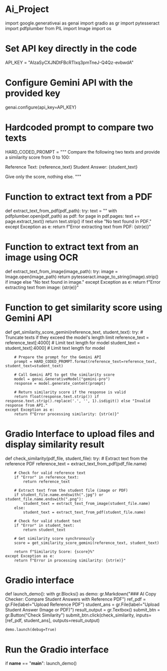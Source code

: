 # Ai_Project
import google.generativeai as genai
import gradio as gr
import pytesseract
import pdfplumber
from PIL import Image
import os

# Set API key directly in the code
API_KEY = "AIzaSyCXJNDtFBcRTlxq3pmTneJ-Q4Qz-evbwdA"

# Configure Gemini API with the provided key
genai.configure(api_key=API_KEY)

# Hardcoded prompt to compare two texts
HARD_CODED_PROMPT = """
Compare the following two texts and provide a similarity score from 0 to 100:

Reference Text: {reference_text}
Student Answer: {student_text}

Give only the score, nothing else.
"""

# Function to extract text from a PDF
def extract_text_from_pdf(pdf_path):
    try:
        text = ""
        with pdfplumber.open(pdf_path) as pdf:
            for page in pdf.pages:
                text += page.extract_text()
        return text.strip() if text else "No text found in PDF."
    except Exception as e:
        return f"Error extracting text from PDF: {str(e)}"

# Function to extract text from an image using OCR
def extract_text_from_image(image_path):
    try:
        image = Image.open(image_path)
        return pytesseract.image_to_string(image).strip() if image else "No text found in image."
    except Exception as e:
        return f"Error extracting text from image: {str(e)}"

# Function to get similarity score using Gemini API
def get_similarity_score_gemini(reference_text, student_text):
    try:
        # Truncate texts if they exceed the model's length limit
        reference_text = reference_text[:4000]  # Limit text length for model
        student_text = student_text[:4000]      # Limit text length for model
        
        # Prepare the prompt for the Gemini API
        prompt = HARD_CODED_PROMPT.format(reference_text=reference_text, student_text=student_text)
        
        # Call Gemini API to get the similarity score
        model = genai.GenerativeModel("gemini-pro")
        response = model.generate_content(prompt)
        
        # Return similarity score if the response is valid
        return float(response.text.strip()) if response.text.strip().replace('.', '', 1).isdigit() else "Invalid response from API."
    except Exception as e:
        return f"Error processing similarity: {str(e)}"

# Gradio Interface to upload files and display similarity result
def check_similarity(pdf_file, student_file):
    try:
        # Extract text from the reference PDF
        reference_text = extract_text_from_pdf(pdf_file.name)
        
        # Check for valid reference text
        if "Error" in reference_text:
            return reference_text
        
        # Extract text from the student file (image or PDF)
        if student_file.name.endswith(".jpg") or student_file.name.endswith(".png"):
            student_text = extract_text_from_image(student_file.name)
        else:
            student_text = extract_text_from_pdf(student_file.name)
        
        # Check for valid student text
        if "Error" in student_text:
            return student_text
        
        # Get similarity score synchronously
        score = get_similarity_score_gemini(reference_text, student_text)
        
        return f"Similarity Score: {score}%"
    except Exception as e:
        return f"Error in processing similarity: {str(e)}"

# Gradio interface
def launch_demo():
    with gr.Blocks() as demo:
        gr.Markdown("### AI Copy Checker: Compare Student Answers with Reference PDF")
        ref_pdf = gr.File(label="Upload Reference PDF")
        student_ans = gr.File(label="Upload Student Answer (Image or PDF)")
        result_output = gr.Textbox()
        submit_btn = gr.Button("Check Similarity")
        submit_btn.click(check_similarity, inputs=[ref_pdf, student_ans], outputs=result_output)

    demo.launch(debug=True)

# Run the Gradio interface
if __name__ == "__main__":
    launch_demo()
